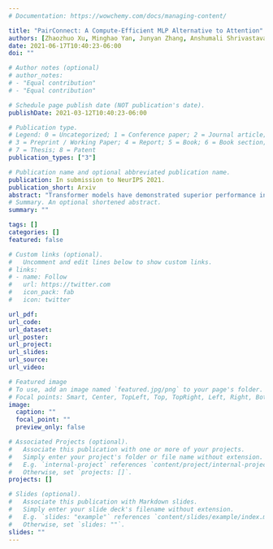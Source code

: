 ```yaml
---
# Documentation: https://wowchemy.com/docs/managing-content/

title: "PairConnect: A Compute-Efficient MLP Alternative to Attention"
authors: [Zhaozhuo Xu, Minghao Yan, Junyan Zhang, Anshumali Shrivastava]
date: 2021-06-17T10:40:23-06:00
doi: ""

# Author notes (optional)
# author_notes:
# - "Equal contribution"
# - "Equal contribution"

# Schedule page publish date (NOT publication's date).
publishDate: 2021-03-12T10:40:23-06:00

# Publication type.
# Legend: 0 = Uncategorized; 1 = Conference paper; 2 = Journal article;
# 3 = Preprint / Working Paper; 4 = Report; 5 = Book; 6 = Book section;
# 7 = Thesis; 8 = Patent
publication_types: ["3"]

# Publication name and optional abbreviated publication name.
publication: In submission to NeurIPS 2021.
publication_short: Arxiv
abstract: "Transformer models have demonstrated superior performance in natural language processing. The dot product self-attention in Transformer allows us to model interactions between words. However, this modeling comes with significant computational overhead. In this work, we revisit the memory-compute trade-off associated with Transformer, particularly multi-head attention, and show a memory-heavy but significantly more compute-efficient alternative to Transformer. Our proposal, denoted as PairConnect, a multilayer perceptron (MLP), models the pairwise interaction between words by explicit pairwise word embeddings. As a result, PairConnect substitutes self dot product with a simple embedding lookup. We show mathematically that despite being an MLP, our compute-efficient PairConnect is strictly more expressive than Transformer. Our experiment on language modeling tasks suggests that PairConnect could achieve comparable results with Transformer while reducing the computational cost associated with inference significantly."
# Summary. An optional shortened abstract.
summary: ""

tags: []
categories: []
featured: false

# Custom links (optional).
#   Uncomment and edit lines below to show custom links.
# links:
# - name: Follow
#   url: https://twitter.com
#   icon_pack: fab
#   icon: twitter

url_pdf:
url_code: 
url_dataset:
url_poster:
url_project:
url_slides:
url_source:
url_video:

# Featured image
# To use, add an image named `featured.jpg/png` to your page's folder. 
# Focal points: Smart, Center, TopLeft, Top, TopRight, Left, Right, BottomLeft, Bottom, BottomRight.
image:
  caption: ""
  focal_point: ""
  preview_only: false

# Associated Projects (optional).
#   Associate this publication with one or more of your projects.
#   Simply enter your project's folder or file name without extension.
#   E.g. `internal-project` references `content/project/internal-project/index.md`.
#   Otherwise, set `projects: []`.
projects: []

# Slides (optional).
#   Associate this publication with Markdown slides.
#   Simply enter your slide deck's filename without extension.
#   E.g. `slides: "example"` references `content/slides/example/index.md`.
#   Otherwise, set `slides: ""`.
slides: ""
---
```

